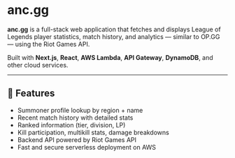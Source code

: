 # anc.gg

**anc.gg** is a full-stack web application that fetches and displays League of Legends player statistics, match history, and analytics — similar to OP.GG — using the Riot Games API.

Built with **Next.js**, **React**, **AWS Lambda**, **API Gateway**, **DynamoDB**, and other cloud services.

---

## 🚀 Features

- Summoner profile lookup by region + name
- Recent match history with detailed stats
- Ranked information (tier, division, LP)
- Kill participation, multikill stats, damage breakdowns
- Backend API powered by Riot Games API
- Fast and secure serverless deployment on AWS
